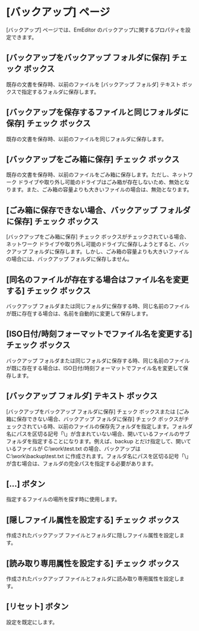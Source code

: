 # \[バックアップ\] ページ

\[バックアップ\] ページでは、EmEditor のバックアップに関するプロパティを設定できます。

## \[バックアップをバックアップ フォルダに保存\] チェック ボックス

既存の文書を保存時、以前のファイルを \[バックアップ フォルダ\] テキスト ボックスで指定するフォルダに保存します。

## \[バックアップを保存するファイルと同じフォルダに保存\] チェック ボックス

既存の文書を保存時、以前のファイルを同じフォルダに保存します。

## \[バックアップをごみ箱に保存\] チェック ボックス

既存の文書を保存時、以前のファイルをごみ箱に保存します。ただし、ネットワーク
ドライブや取り外し可能のドライブはごみ箱が存在しないため、無効となります。また、ごみ箱の容量よりも大きいファイルの場合は、無効となります。

## \[ごみ箱に保存できない場合、バックアップ フォルダに保存\] チェック ボックス

\[バックアップをごみ箱に保存\] チェック ボックスがチェックされている場合、ネットワーク
ドライブや取り外し可能のドライブに保存しようとすると、バックアップ フォルダに保存します。しかし、ごみ箱の容量よりも大きいファイルの場合には、バックアップ
フォルダに保存しません。

## \[同名のファイルが存在する場合はファイル名を変更する\] チェック ボックス

バックアップ フォルダまたは同じフォルダに保存する時、同じ名前のファイルが既に存在する場合は、名前を自動的に変更して保存します。

## \[ISO日付/時刻フォーマットでファイル名を変更する\] チェック ボックス

バックアップ フォルダまたは同じフォルダに保存する時、同じ名前のファイルが既に存在する場合は、ISO日付/時刻フォーマットでファイル名を変更して保存します。

## \[バックアップ フォルダ\] テキスト ボックス

\[バックアップをバックアップ フォルダに保存\] チェック ボックスまたは
\[ごみ箱に保存できない場合、バックアップ フォルダに保存\] チェック ボックスがチェックされている時、以前のファイルの保存先フォルダを指定します。フォルダ名にパスを区切る記号「\\」が含まれていない場合、開いているファイルのサブ
フォルダを指定することになります。例えば、backup とだけ指定して、開いているファイルが C:\\work\\test.txt の場合、バックアップは
C:\\work\\backup\\test.txt に作成されます。フォルダ名にパスを区切る記号「\\」が含む場合は、フォルダの完全パスを指定する必要があります。

## \[...\] ボタン

指定するファイルの場所を探す時に使用します。

## \[隠しファイル属性を設定する\] チェック ボックス

作成されたバックアップ ファイルとフォルダに隠しファイル属性を設定します。

## \[読み取り専用属性を設定する\] チェック ボックス

作成されたバックアップ ファイルとフォルダに読み取り専用属性を設定します。

## \[リセット\] ボタン

設定を既定にします。

